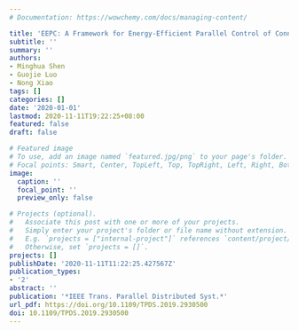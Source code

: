 ```yaml
---
# Documentation: https://wowchemy.com/docs/managing-content/

title: 'EEPC: A Framework for Energy-Efficient Parallel Control of Connected Cars'
subtitle: ''
summary: ''
authors:
- Minghua Shen
- Guojie Luo
- Nong Xiao
tags: []
categories: []
date: '2020-01-01'
lastmod: 2020-11-11T19:22:25+08:00
featured: false
draft: false

# Featured image
# To use, add an image named `featured.jpg/png` to your page's folder.
# Focal points: Smart, Center, TopLeft, Top, TopRight, Left, Right, BottomLeft, Bottom, BottomRight.
image:
  caption: ''
  focal_point: ''
  preview_only: false

# Projects (optional).
#   Associate this post with one or more of your projects.
#   Simply enter your project's folder or file name without extension.
#   E.g. `projects = ["internal-project"]` references `content/project/deep-learning/index.md`.
#   Otherwise, set `projects = []`.
projects: []
publishDate: '2020-11-11T11:22:25.427567Z'
publication_types:
- '2'
abstract: ''
publication: '*IEEE Trans. Parallel Distributed Syst.*'
url_pdf: https://doi.org/10.1109/TPDS.2019.2930500
doi: 10.1109/TPDS.2019.2930500
---
```

